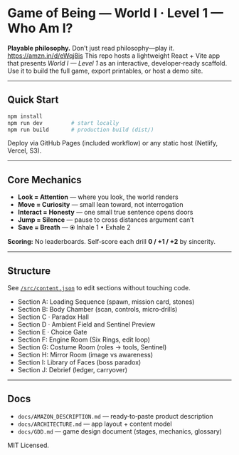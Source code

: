 
# Game of Being — World I · Level 1 — Who Am I?

**Playable philosophy.** Don’t just read philosophy—play it.
https://amzn.in/d/eWqj8is
This repo hosts a lightweight React + Vite app that presents *World I — Level 1* as an interactive, developer‑ready scaffold. 
Use it to build the full game, export printables, or host a demo site.

---

## Quick Start

```bash
npm install
npm run dev         # start locally
npm run build       # production build (dist/)
```

Deploy via GitHub Pages (included workflow) or any static host (Netlify, Vercel, S3).

---

## Core Mechanics

- **Look = Attention** — where you look, the world renders  
- **Move = Curiosity** — small lean toward, not interrogation  
- **Interact = Honesty** — one small true sentence opens doors  
- **Jump = Silence** — pause to cross distances argument can’t  
- **Save = Breath** — ⦿ Inhale 1 • Exhale 2

**Scoring:** No leaderboards. Self‑score each drill **0 / +1 / +2** by sincerity.

---

## Structure

See [`/src/content.json`](src/content.json) to edit sections without touching code.

- Section A: Loading Sequence (spawn, mission card, stones)  
- Section B: Body Chamber (scan, controls, micro‑drills)
- Section C · Paradox Hall
- Section D · Ambient Field and Sentinel Preview
- Section E · Choice Gate  
- Section F: Engine Room (Six Rings, edit loop)  
- Section G: Costume Room (roles → tools, Sentinel)  
- Section H: Mirror Room (image vs awareness)  
- Section I: Library of Faces (boss paradox)  
- Section J: Debrief (ledger, carryover)

---

## Docs

- `docs/AMAZON_DESCRIPTION.md` — ready‑to‑paste product description  
- `docs/ARCHITECTURE.md` — app layout + content model  
- `docs/GDD.md` — game design document (stages, mechanics, glossary)  

MIT Licensed.
